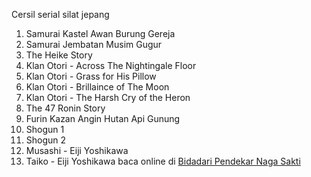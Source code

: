 Cersil serial silat jepang
01. Samurai Kastel Awan Burung Gereja
02. Samurai Jembatan Musim Gugur
03. The Heike Story
04. Klan Otori - Across The Nightingale Floor
05. Klan Otori - Grass for His Pillow
06. Klan Otori - Brillaince of The Moon
07. Klan Otori - The Harsh Cry of the Heron
08. The 47 Ronin Story
09. Furin Kazan Angin Hutan Api Gunung
10. Shogun 1
11. Shogun 2
12. Musashi - Eiji Yoshikawa
13. Taiko - Eiji Yoshikawa baca online di <a href='http://cerita-silat.mywapblog.com' title='Pedang Sakti Cersil Istana Pendekar Dewa Naga Raja Iblis Racun Ceritasilat '> Bidadari Pendekar Naga Sakti</a>
